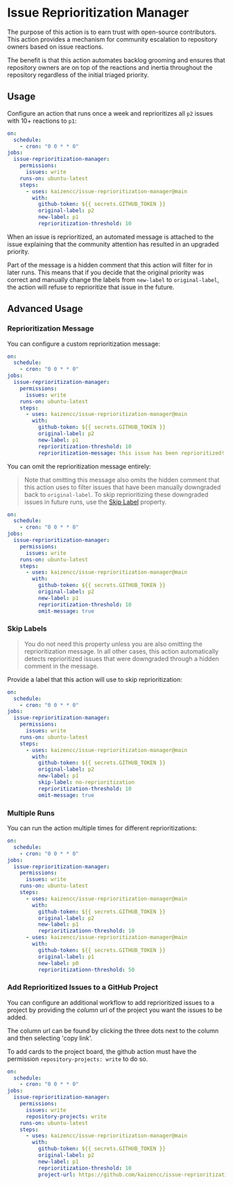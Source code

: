 # Issue Reprioritization Manager

The purpose of this action is to earn trust with open-source contributors.
This action provides a mechanism for community escalation to repository
owners based on issue reactions.

The benefit is that this action automates backlog grooming and ensures that
repository owners are on top of the reactions and inertia throughout the
repository regardless of the initial triaged priority.

## Usage

Configure an action that runs once a week and reprioritizes all `p2` issues
with 10+ reactions to `p1`:

```yaml
on: 
  schedule:
    - cron: "0 0 * * 0"
jobs:
  issue-reprioritization-manager:
    permissions:
      issues: write
    runs-on: ubuntu-latest
    steps:
      - uses: kaizencc/issue-reprioritization-manager@main
        with:
          github-token: ${{ secrets.GITHUB_TOKEN }}
          original-label: p2
          new-label: p1
          reprioritization-threshold: 10
```

When an issue is reprioritized, an automated message is attached to the issue
explaining that the community attention has resulted in an upgraded priority.

Part of the message is a hidden comment that this action will filter for in
later runs. This means that if you decide that the original priority was
correct and manually change the labels from `new-label` to `original-label`, the
action will refuse to reprioritize that issue in the future.

## Advanced Usage

### Reprioritization Message

You can configure a custom reprioritization message:

```yaml
on: 
  schedule:
    - cron: "0 0 * * 0"
jobs:
  issue-reprioritization-manager:
    permissions:
      issues: write
    runs-on: ubuntu-latest
    steps:
      - uses: kaizencc/issue-reprioritization-manager@main
        with:
          github-token: ${{ secrets.GITHUB_TOKEN }}
          original-label: p2
          new-label: p1
          reprioritization-threshold: 10
          reprioritization-message: this issue has been reprioritized!
```

You can omit the reprioritization message entirely:

> Note that omitting this message also omits the hidden comment that
> this action uses to filter issues that have been manually downgraded
> back to `original-label`. To skip reprioritizing these downgraded
> issues in future runs, use the [Skip Label](#skip-labels) property.

```yaml
on: 
  schedule:
    - cron: "0 0 * * 0"
jobs:
  issue-reprioritization-manager:
    permissions:
      issues: write
    runs-on: ubuntu-latest
    steps:
      - uses: kaizencc/issue-reprioritization-manager@main
        with:
          github-token: ${{ secrets.GITHUB_TOKEN }}
          original-label: p2
          new-label: p1
          reprioritization-threshold: 10
          omit-message: true
```

### Skip Labels

> You do not need this property unless you are also omitting the reprioritization
> message. In all other cases, this action automatically detects reprioritized
> issues that were downgraded through a hidden comment in the message.

Provide a label that this action will use to skip reprioritization:

```yaml
on: 
  schedule:
    - cron: "0 0 * * 0"
jobs:
  issue-reprioritization-manager:
    permissions:
      issues: write
    runs-on: ubuntu-latest
    steps:
      - uses: kaizencc/issue-reprioritization-manager@main
        with:
          github-token: ${{ secrets.GITHUB_TOKEN }}
          original-label: p2
          new-label: p1
          skip-label: no-reprioritization
          reprioritization-threshold: 10
          omit-message: true
```

### Multiple Runs

You can run the action multiple times for different reprioritizations:

```yaml
on: 
  schedule:
    - cron: "0 0 * * 0"
jobs:
  issue-reprioritization-manager:
    permissions:
      issues: write
    runs-on: ubuntu-latest
    steps:
      - uses: kaizencc/issue-reprioritization-manager@main
        with:
          github-token: ${{ secrets.GITHUB_TOKEN }}
          original-label: p2
          new-label: p1
          reprioritizationn-threshold: 10
      - uses: kaizencc/issue-reprioritization-manager@main
        with:
          github-token: ${{ secrets.GITHUB_TOKEN }}
          original-label: p1
          new-label: p0
          reprioritizationn-threshold: 50
```

### Add Reprioritized Issues to a GitHub Project

You can configure an additional workflow to add reprioritized issues to
a project by providing the _column_ url of the project you want the issues
to be added.

The column url can be found by clicking the three dots next to the column
and then selecting 'copy link'.

To add cards to the project board, the github action must have the permission
`repository-projects: write` to do so.

```yaml
on: 
  schedule:
    - cron: "0 0 * * 0"
jobs:
  issue-reprioritization-manager:
    permissions:
      issues: write
      repository-projects: write
    runs-on: ubuntu-latest
    steps:
      - uses: kaizencc/issue-reprioritization-manager@main
        with:
          github-token: ${{ secrets.GITHUB_TOKEN }}
          original-label: p2
          new-label: p1
          reprioritization-threshold: 10
          project-url: https://github.com/kaizencc/issue-reprioritization-manager/projects/1#column-18720618
```